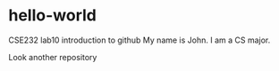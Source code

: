 # hello-world
CSE232 lab10 introduction to github
My name is John. I am a CS major.

Look another repository

